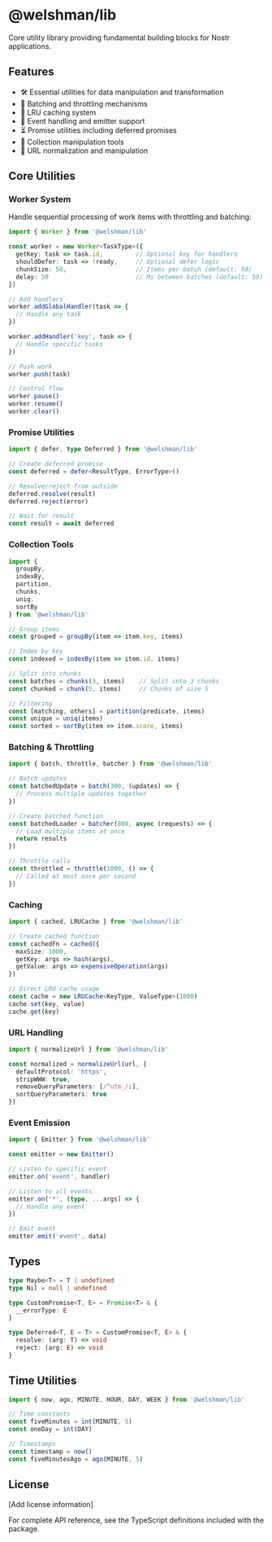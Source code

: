 # @welshman/lib

Core utility library providing fundamental building blocks for Nostr applications.

## Features

- 🛠️ Essential utilities for data manipulation and transformation
- 🚦 Batching and throttling mechanisms
- 💾 LRU caching system
- 🔄 Event handling and emitter support
- ⏳ Promise utilities including deferred promises
- 🧮 Collection manipulation tools
- 🔗 URL normalization and manipulation

## Core Utilities

### Worker System

Handle sequential processing of work items with throttling and batching:

```typescript
import { Worker } from '@welshman/lib'

const worker = new Worker<TaskType>({
  getKey: task => task.id,         // Optional key for handlers
  shouldDefer: task => !ready,     // Optional defer logic
  chunkSize: 50,                   // Items per batch (default: 50)
  delay: 50                        // Ms between batches (default: 50)
})

// Add handlers
worker.addGlobalHandler(task => {
  // Handle any task
})

worker.addHandler('key', task => {
  // Handle specific tasks
})

// Push work
worker.push(task)

// Control flow
worker.pause()
worker.resume()
worker.clear()
```

### Promise Utilities

```typescript
import { defer, type Deferred } from '@welshman/lib'

// Create deferred promise
const deferred = defer<ResultType, ErrorType>()

// Resolve/reject from outside
deferred.resolve(result)
deferred.reject(error)

// Wait for result
const result = await deferred
```

### Collection Tools

```typescript
import {
  groupBy,
  indexBy,
  partition,
  chunks,
  uniq,
  sortBy
} from '@welshman/lib'

// Group items
const grouped = groupBy(item => item.key, items)

// Index by key
const indexed = indexBy(item => item.id, items)

// Split into chunks
const batches = chunks(3, items)    // Split into 3 chunks
const chunked = chunk(5, items)     // Chunks of size 5

// Filtering
const [matching, others] = partition(predicate, items)
const unique = uniq(items)
const sorted = sortBy(item => item.score, items)
```

### Batching & Throttling

```typescript
import { batch, throttle, batcher } from '@welshman/lib'

// Batch updates
const batchedUpdate = batch(300, (updates) => {
  // Process multiple updates together
})

// Create batched function
const batchedLoader = batcher(800, async (requests) => {
  // Load multiple items at once
  return results
})

// Throttle calls
const throttled = throttle(1000, () => {
  // Called at most once per second
})
```

### Caching

```typescript
import { cached, LRUCache } from '@welshman/lib'

// Create cached function
const cachedFn = cached({
  maxSize: 1000,
  getKey: args => hash(args),
  getValue: args => expensiveOperation(args)
})

// Direct LRU cache usage
const cache = new LRUCache<KeyType, ValueType>(1000)
cache.set(key, value)
cache.get(key)
```

### URL Handling

```typescript
import { normalizeUrl } from '@welshman/lib'

const normalized = normalizeUrl(url, {
  defaultProtocol: 'https',
  stripWWW: true,
  removeQueryParameters: [/^utm_/i],
  sortQueryParameters: true
})
```

### Event Emission

```typescript
import { Emitter } from '@welshman/lib'

const emitter = new Emitter()

// Listen to specific event
emitter.on('event', handler)

// Listen to all events
emitter.on('*', (type, ...args) => {
  // Handle any event
})

// Emit event
emitter.emit('event', data)
```

## Types

```typescript
type Maybe<T> = T | undefined
type Nil = null | undefined

type CustomPromise<T, E> = Promise<T> & {
  __errorType: E
}

type Deferred<T, E = T> = CustomPromise<T, E> & {
  resolve: (arg: T) => void
  reject: (arg: E) => void
}
```

## Time Utilities

```typescript
import { now, ago, MINUTE, HOUR, DAY, WEEK } from '@welshman/lib'

// Time constants
const fiveMinutes = int(MINUTE, 5)
const oneDay = int(DAY)

// Timestamps
const timestamp = now()
const fiveMinutesAgo = ago(MINUTE, 5)
```

## License

[Add license information]

For complete API reference, see the TypeScript definitions included with the package.